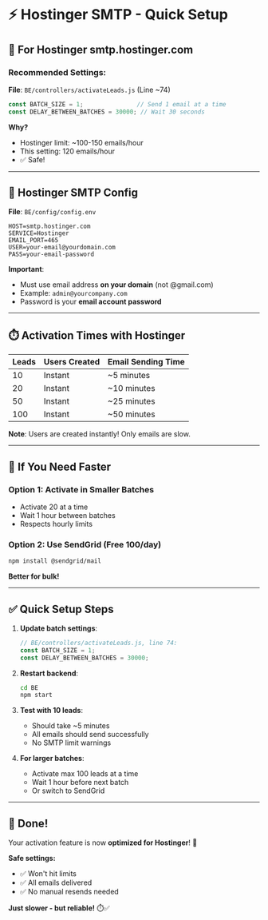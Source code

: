 # ⚡ Hostinger SMTP - Quick Setup

## 🎯 For Hostinger smtp.hostinger.com

### Recommended Settings:

**File**: `BE/controllers/activateLeads.js` (Line ~74)

```javascript
const BATCH_SIZE = 1;               // Send 1 email at a time
const DELAY_BETWEEN_BATCHES = 30000; // Wait 30 seconds
```

**Why?**
- Hostinger limit: ~100-150 emails/hour
- This setting: 120 emails/hour
- ✅ Safe!

---

## 📧 Hostinger SMTP Config

**File**: `BE/config/config.env`

```env
HOST=smtp.hostinger.com
SERVICE=Hostinger
EMAIL_PORT=465
USER=your-email@yourdomain.com
PASS=your-email-password
```

**Important**:
- Must use email address **on your domain** (not @gmail.com)
- Example: `admin@yourcompany.com`
- Password is your **email account password**

---

## ⏱️ Activation Times with Hostinger

| Leads | Users Created | Email Sending Time |
|-------|---------------|-------------------|
| 10 | Instant | ~5 minutes |
| 20 | Instant | ~10 minutes |
| 50 | Instant | ~25 minutes |
| 100 | Instant | ~50 minutes |

**Note**: Users are created instantly! Only emails are slow.

---

## 🚨 If You Need Faster

### Option 1: Activate in Smaller Batches
- Activate 20 at a time
- Wait 1 hour between batches
- Respects hourly limits

### Option 2: Use SendGrid (Free 100/day)
```bash
npm install @sendgrid/mail
```

**Better for bulk!**

---

## ✅ Quick Setup Steps

1. **Update batch settings**:
   ```javascript
   // BE/controllers/activateLeads.js, line 74:
   const BATCH_SIZE = 1;
   const DELAY_BETWEEN_BATCHES = 30000;
   ```

2. **Restart backend**:
   ```bash
   cd BE
   npm start
   ```

3. **Test with 10 leads**:
   - Should take ~5 minutes
   - All emails should send successfully
   - No SMTP limit warnings

4. **For larger batches**:
   - Activate max 100 leads at a time
   - Wait 1 hour before next batch
   - Or switch to SendGrid

---

## 🎉 Done!

Your activation feature is now **optimized for Hostinger**! 🚀

**Safe settings:**
- ✅ Won't hit limits
- ✅ All emails delivered
- ✅ No manual resends needed

**Just slower - but reliable!** ⏱️✅

